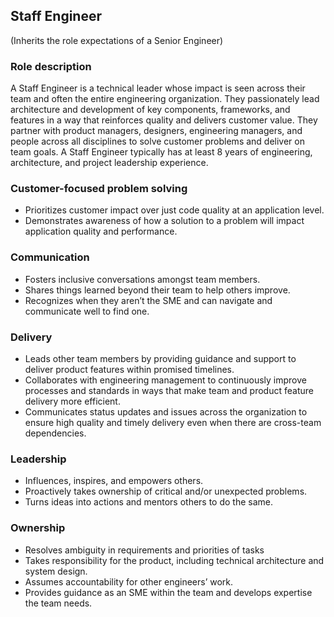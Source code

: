 Staff Engineer
--------
(Inherits the role expectations of a Senior Engineer)

### Role description
A Staff Engineer is a technical leader whose impact is seen across their team and often the entire engineering organization. They passionately lead architecture and development of key components, frameworks, and features in a way that reinforces quality and delivers customer value. They partner with product managers, designers, engineering managers, and people across all disciplines to solve customer problems and deliver on team goals. A Staff Engineer typically has at least 8 years of engineering, architecture, and project leadership experience.

### Customer-focused problem solving
* Prioritizes customer impact over just code quality at an application level.
* Demonstrates awareness of how a solution to a problem will impact application quality and performance.

### Communication
* Fosters inclusive conversations amongst team members.
* Shares things learned beyond their team to help others improve.
* Recognizes when they aren’t the SME and can navigate and communicate well to find one.

### Delivery
* Leads other team members by providing guidance and support to deliver product features within promised timelines.
* Collaborates with engineering management to continuously improve processes and standards in ways that make team and product feature delivery more efficient.
* Communicates status updates and issues across the organization to ensure high quality and timely delivery even when there are cross-team dependencies.

### Leadership
* Influences, inspires, and empowers others.
* Proactively takes ownership of critical and/or unexpected problems.
* Turns ideas into actions and mentors others to do the same.

### Ownership
* Resolves ambiguity in requirements and priorities of tasks
* Takes responsibility for the product, including technical architecture and system design.
* Assumes accountability for other engineers’ work.
* Provides guidance as an SME within the team and develops expertise the team needs.
